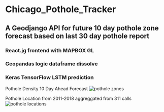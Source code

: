 # Chicago_Pothole_Tracker

## A Geodjango API for future 10 day pothole zone forecast based on last 30 day pothole report

### React.jg frontend with MAPBOX GL

### Geopandas logic dataframe dissolve

### Keras TensorFlow LSTM prediction


Pothole Density 10 Day Ahead Forecast
![pothole zones](gifs/potholes_zone.gif)


Pothole Location from 2011-2018 aggreggated from 311 calls
![pothole locations](gifs/potholes.gif)
